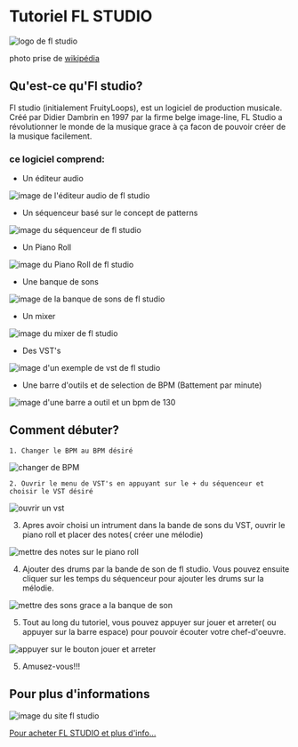 # Tutoriel FL STUDIO

![logo de fl studio](MEDIA/330px-FL-Studio-12-Logo.png)

photo prise de [wikipédia](https://fr.wikipedia.org/wiki/FL_Studio)

## Qu'est-ce qu'Fl studio?

Fl studio (initialement FruityLoops), est un logiciel de production musicale. Créé par Didier Dambrin en 1997 par la firme belge image-line,  FL Studio a révolutionner le monde de la musique grace à ça facon de pouvoir créer de la musique facilement.

### ce logiciel comprend:  

- Un éditeur audio 

![image de l'éditeur audio de fl studio](MEDIA/Capture.PNG)

- Un séquenceur basé sur le concept de patterns

![image du séquenceur de fl studio](MEDIA/dddd.PNG)

- Un Piano Roll

![image du Piano Roll de fl studio](MEDIA/weqwewwe.PNG)

- Une banque de sons

![image de la banque de sons de fl studio](MEDIA/ssss.PNG)

- Un mixer

![image du mixer de fl studio](MEDIA/wewqeweqweq.PNG)

- Des VST's

![image d'un exemple de vst de fl studio](MEDIA/sdsdsdsadsds.PNG)

- Une barre d'outils et de selection de BPM (Battement par minute)

![image d'une barre a outil et un bpm de 130](MEDIA/dffdsfdsfdsf.PNG)

## Comment débuter?

	1. Changer le BPM au BPM désiré

![changer de BPM](MEDIA/ezgif.com-gif-maker.gif)

 
	2. Ouvrir le menu de VST's en appuyant sur le + du séquenceur et choisir le VST désiré
 
![ouvrir un vst](MEDIA/ezgif.com-gif-maker1.gif)


3. Apres avoir choisi un intrument dans la bande de sons du VST, ouvrir le piano roll et placer des notes( créer une mélodie)

![mettre des notes sur le piano roll](MEDIA/ezgif.com-gif-maker2.gif)

4. Ajouter des drums par la bande de son de fl studio. Vous pouvez ensuite cliquer sur les temps du séquenceur pour ajouter les drums sur la mélodie.

![mettre des sons grace a la banque de son](MEDIA/ezgif.com-gif-maker3.gif)

5. Tout au long du tutoriel, vous pouvez appuyer sur jouer et arreter( ou appuyer sur la barre espace) pour pouvoir écouter votre chef-d'oeuvre.

![appuyer sur le bouton jouer et arreter](MEDIA/ezgif.com-gif-maker4.gif)

5. Amusez-vous!!!



## Pour plus d'informations


![image du site fl studio](MEDIA/fl.PNG)

[Pour acheter FL STUDIO et plus d'info...](https://www.image-line.com/fl-studio/)

